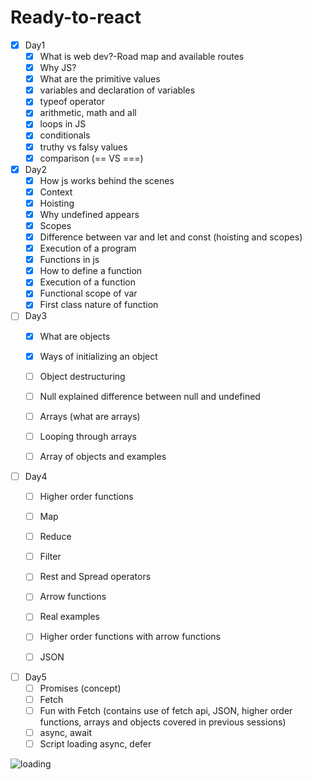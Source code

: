 # Ready-to-react

- [x] Day1
  - [x] What is web dev?-Road map and available routes
  - [x] Why JS?
  - [x] What are the primitive values
  - [x] variables and declaration of variables
  - [x] typeof operator
  - [x] arithmetic, math and all
  - [x] loops in JS
  - [x] conditionals
  - [x] truthy vs falsy values
  - [x] comparison (== VS ===)

- [x] Day2
  - [x] How js works behind the scenes
  - [x] Context
  - [x] Hoisting
  - [x] Why undefined appears
  - [x] Scopes
  - [x] Difference between var and let and const (hoisting and scopes)
  - [x] Execution of a program
  - [x] Functions in js
  - [x] How to define a function
  - [x] Execution of a function
  - [x] Functional scope of var
  - [x] First class nature of function

- [ ] Day3
  - [x] What are objects
  - [x] Ways of initializing an object
  - [ ] Object destructuring
  - [ ] Null explained difference between null and undefined
  - [ ] Arrays (what are arrays)
  - [ ] Looping through arrays
  - [ ] Array of objects and examples


- [ ] Day4
  - [ ] Higher order functions
  - [ ] Map
  - [ ] Reduce
  - [ ] Filter
  - [ ] Rest and Spread operators
  - [ ] Arrow functions
  - [ ] Real examples
  - [ ] Higher order functions with arrow functions
  - [ ] JSON


- [ ] Day5
  - [ ] Promises (concept)
  - [ ] Fetch
  - [ ] Fun with Fetch (contains use of fetch api, JSON, higher order functions, arrays and objects covered in previous sessions)
  - [ ] async, await
  - [ ] Script loading async, defer 

<img alt="loading" src="https://i.stack.imgur.com/hzk6C.gif"></img> 
